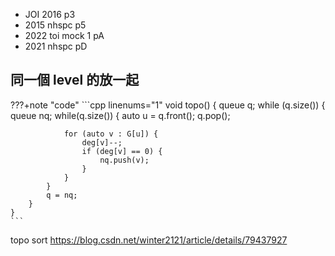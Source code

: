 - JOI 2016 p3
- 2015 nhspc p5
- 2022 toi mock 1 pA
- 2021 nhspc pD

## 同一個 level 的放一起

???+note "code"
	```cpp linenums="1"
	void topo() {
        queue<int> q;
        while (q.size()) {
            queue<int> nq;
            while(q.size()) {
                auto u = q.front(); 
                q.pop();

                for (auto v : G[u]) {
                    deg[v]--;
                    if (deg[v] == 0) {
                        nq.push(v);
                    }
                }
            }
            q = nq;
        }
    }
    ```

topo sort  https://blog.csdn.net/winter2121/article/details/79437927
